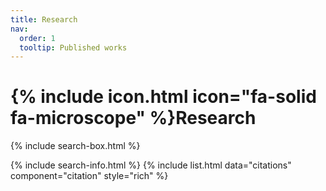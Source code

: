 ```yaml
---
title: Research
nav:
  order: 1
  tooltip: Published works
---
```


# {% include icon.html icon="fa-solid fa-microscope" %}Research

{% include search-box.html %}

{% include search-info.html %}
{% include list.html data="citations" component="citation" style="rich" %}
